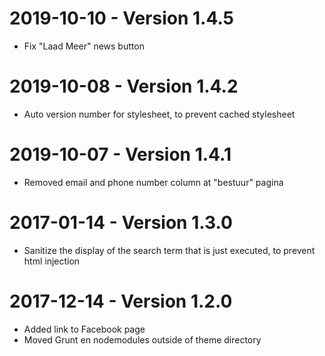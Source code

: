2019-10-10 - Version 1.4.5
==========================
* Fix "Laad Meer" news button 


2019-10-08 - Version 1.4.2 
==========================
* Auto version number for stylesheet, to prevent cached stylesheet 


2019-10-07 - Version 1.4.1 
==========================
* Removed email and phone number column at "bestuur" pagina


2017-01-14 - Version 1.3.0 
==========================
* Sanitize the display of the search term that is just executed, to prevent html injection 


2017-12-14 - Version 1.2.0 
==========================
* Added link to Facebook page
* Moved Grunt en nodemodules outside of theme directory 
